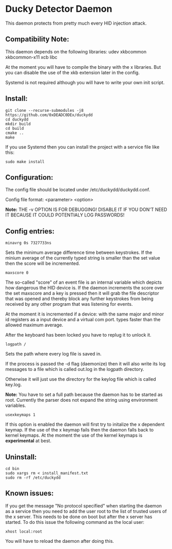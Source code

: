 # Ducky Detector Daemon
This daemon protects from pretty much every HID injection attack.

## Compatibility Note:
This daemon depends on the following libraries:
udev
xkbcommon
xkbcommon-x11
xcb
libc

At the moment you will have to compile the binary with the x libraries.
But you can disable the use of the xkb extension later in the config.

Systemd is not required although you will have to write your own init script.

## Install:
```
git clone --recurse-submodules -j8 https://github.com/0xDEADC0DEx/duckydd
cd duckydd
mkdir build
cd build
cmake ..
make
```

If you use Systemd then you can install the project with a service file like this:

`sudo make install`

## Configuration:
The config file should be located under /etc/duckydd/duckydd.conf.

Config file format:
\<parameter> \<option>

__Note:__ THE -v OPTION IS FOR DEBUGGING! 
DISABLE IT IF YOU DON'T NEED IT BECAUSE IT COULD POTENTIALY LOG PASSWORDS!

## Config entries:
`minavrg 0s 7327733ns`

Sets the minimum average difference time between keystrokes. If the minium average of the
currently typed string is smaller than the set value then the score will be incremented.


`maxscore 0`

The so-called "score" of an event file is an internal variable which depicts
how dangerous the HID device is. If the daemon increments the score over the set maxscore
and a key is pressed then it will grab the file descriptor that was opened
and thereby block any further keystrokes from being received by any other program
that was listening for events. 

At the moment it is incremented if a device:
with the same major and minor id registers as a input device and a virtual com port.
types faster than the allowed maximum average.

After the keyboard has been locked you have to replug it
to unlock it.


`logpath /`

Sets the path where every log file is saved in.

If the process is passed the -d flag (daemonize) then it will also write
its log messages to a file which is called out.log in the logpath directory.

Otherwise it will just use the directory for the keylog file which is called key.log.

__Note:__ You have to set a full path because the daemon has
to be started as root. Currently the parser does not expand the string
using environment variables.


`usexkeymaps 1`

If this option is enabled the daemon will first try to initalize the x dependent keymap.
If the use of the x keymap fails then the daemon falls back to kernel keymaps.
At the moment the use of the kernel keymaps is **experimental** at best.

## Uninstall:
```
cd bin
sudo xargs rm < install_manifest.txt
sudo rm -rf /etc/duckydd
```

## Known issues:
If you get the message "No protocol specified" when starting the daemon as a service
then you need to add the user root to the list of trusted users of the x server. This
needs to be done on boot but after the x server has started.
To do this issue the following command as the local user:

`xhost local:root`

You will have to reload the daemon after doing this.
